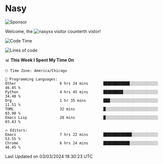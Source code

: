 # Nasy

<!--
<p align="center">
<img height="200" src="https://github-readme-stats.vercel.app/api?username=nasyxx&count_private=true&show_icons=true&theme=dracula&include_all_commits=true"/>
<img height="200" src="https://github-readme-stats.vercel.app/api/top-langs/?username=nasyxx&theme=dracula&hide=html,jupyter+notebook&count_private=true&show_icons=true"/>
</p>

  
----------------
-->

![Sponsor](https://img.shields.io/static/v1.svg?label=Sponsor&message=%E2%9D%A4&logo=GitHub&style=flat&color=pink)
 
Welcome, the ![nasyxx visitor counter](https://count.getloli.com/get/@nasyxx?theme=rule34)th vistor!
 
<!--START_SECTION:waka-->
![Code Time](http://img.shields.io/badge/Code%20Time-4%2C324%20hrs%2032%20mins-blue)

![Lines of code](https://img.shields.io/badge/From%20Hello%20World%20I%27ve%20Written-6.3%20million%20lines%20of%20code-blue)

📊 **This Week I Spent My Time On** 

```text
🕑︎ Time Zone: America/Chicago

💬 Programming Languages: 
Other                    6 hrs 24 mins       ████████████░░░░░░░░░░░░░   46.45 % 
Python                   4 hrs 45 mins       █████████░░░░░░░░░░░░░░░░   34.48 % 
Org                      1 hr 35 mins        ███░░░░░░░░░░░░░░░░░░░░░░   11.51 % 
TOML                     32 mins             █░░░░░░░░░░░░░░░░░░░░░░░░   03.90 % 
Emacs Lisp               28 mins             █░░░░░░░░░░░░░░░░░░░░░░░░   03.43 % 

🔥 Editors: 
Emacs                    7 hrs 22 mins       █████████████░░░░░░░░░░░░   53.55 % 
Chrome                   6 hrs 24 mins       ████████████░░░░░░░░░░░░░   46.45 % 
```


 Last Updated on 03/03/2024 18:30:23 UTC
<!--END_SECTION:waka-->

<!-- ![visitors](https://visitor-badge.laobi.icu/badge?page_id=nasyxx.nasyxx) -->
